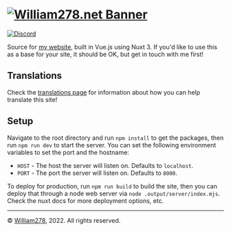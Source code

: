 # [![William278.net Banner](public/images/banner.png)](https://github.com/WiIIiam278/William278.net)
[![Discord](https://img.shields.io/discord/818135932103557162.svg?label=&logo=discord&logoColor=fff&color=7389D8&labelColor=6A7EC2)](https://discord.gg/tVYhJfyDWG)

Source for [my website](https://william278.net), built in Vue.js using Nuxt 3. If you'd like to use this as a base for your site, it should be OK, but get in touch with me first!

## Translations
Check the [translations page](/content/translate.md) for information about how you can help translate this site!

## Setup
Navigate to the root directory and run `npm install` to get the packages, then run `npm run dev` to start the server. 
You can set the following environment variables to set the port and the hostname:

* `HOST` - The host the server will listen on. Defaults to `localhost`.
* `PORT` - The port the server will listen on. Defaults to `8000`.

To deploy for production, run `npm run build` to build the site, then you can deploy that through a node web server via `node .output/server/index.mjs`. Check the nuxt docs for more deployment options, etc.

---
&copy; [William278](https://william278.net/), 2022. All rights reserved.
